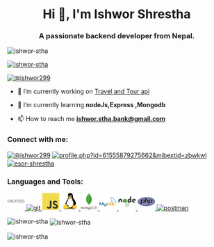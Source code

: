 <h1 align="center">Hi 👋, I'm Ishwor Shrestha</h1>
<h3 align="center">A passionate backend developer from Nepal.</h3>

<p align="left"> <img src="https://komarev.com/ghpvc/?username=ishwor-stha&label=Profile%20views&color=0e75b6&style=flat" alt="ishwor-stha" /> </p>

<p align="left"> <a href="https://github.com/ryo-ma/github-profile-trophy"><img src="https://github-profile-trophy.vercel.app/?username=ishwor-stha" alt="ishwor-stha" /></a> </p>

<p align="left"> <a href="https://twitter.com/@ishwor299" target="blank"><img src="https://img.shields.io/twitter/follow/@ishwor299?logo=twitter&style=for-the-badge" alt="@ishwor299" /></a> </p>

- 🔭 I’m currently working on [Travel and Tour api](https://github.com/Ishwor-stha/Backend)

- 🌱 I’m currently learning **nodeJs,Express ,Mongodb**

- 📫 How to reach me **ishwor.stha.bank@gmail.com**

<h3 align="left">Connect with me:</h3>
<p align="left">
<a href="https://twitter.com/@ishwor299" target="blank"><img align="center" src="https://raw.githubusercontent.com/rahuldkjain/github-profile-readme-generator/master/src/images/icons/Social/twitter.svg" alt="@ishwor299" height="30" width="40" /></a>
<a href="https://fb.com/profile.php?id=61555879275662&mibextid=zbwkwl" target="blank"><img align="center" src="https://raw.githubusercontent.com/rahuldkjain/github-profile-readme-generator/master/src/images/icons/Social/facebook.svg" alt="profile.php?id=61555879275662&mibextid=zbwkwl" height="30" width="40" /></a>
<a href="https://www.leetcode.com/esor-shrestha" target="blank"><img align="center" src="https://raw.githubusercontent.com/rahuldkjain/github-profile-readme-generator/master/src/images/icons/Social/leet-code.svg" alt="esor-shrestha" height="30" width="40" /></a>
</p>

<h3 align="left">Languages and Tools:</h3>
<p align="left"> <a href="https://expressjs.com" target="_blank" rel="noreferrer"> <img src="https://raw.githubusercontent.com/devicons/devicon/master/icons/express/express-original-wordmark.svg" alt="express" width="40" height="40"/> </a> <a href="https://git-scm.com/" target="_blank" rel="noreferrer"> <img src="https://www.vectorlogo.zone/logos/git-scm/git-scm-icon.svg" alt="git" width="40" height="40"/> </a> <a href="https://developer.mozilla.org/en-US/docs/Web/JavaScript" target="_blank" rel="noreferrer"> <img src="https://raw.githubusercontent.com/devicons/devicon/master/icons/javascript/javascript-original.svg" alt="javascript" width="40" height="40"/> </a> <a href="https://www.linux.org/" target="_blank" rel="noreferrer"> <img src="https://raw.githubusercontent.com/devicons/devicon/master/icons/linux/linux-original.svg" alt="linux" width="40" height="40"/> </a> <a href="https://www.mongodb.com/" target="_blank" rel="noreferrer"> <img src="https://raw.githubusercontent.com/devicons/devicon/master/icons/mongodb/mongodb-original-wordmark.svg" alt="mongodb" width="40" height="40"/> </a> <a href="https://www.mysql.com/" target="_blank" rel="noreferrer"> <img src="https://raw.githubusercontent.com/devicons/devicon/master/icons/mysql/mysql-original-wordmark.svg" alt="mysql" width="40" height="40"/> </a> <a href="https://nodejs.org" target="_blank" rel="noreferrer"> <img src="https://raw.githubusercontent.com/devicons/devicon/master/icons/nodejs/nodejs-original-wordmark.svg" alt="nodejs" width="40" height="40"/> </a> <a href="https://www.php.net" target="_blank" rel="noreferrer"> <img src="https://raw.githubusercontent.com/devicons/devicon/master/icons/php/php-original.svg" alt="php" width="40" height="40"/> </a> <a href="https://postman.com" target="_blank" rel="noreferrer"> <img src="https://www.vectorlogo.zone/logos/getpostman/getpostman-icon.svg" alt="postman" width="40" height="40"/> </a> </p>

<p><img align="left" src="https://github-readme-stats.vercel.app/api/top-langs?username=ishwor-stha&show_icons=true&locale=en&layout=compact" alt="ishwor-stha" /></p>

<p>&nbsp;<img align="center" src="https://github-readme-stats.vercel.app/api?username=ishwor-stha&show_icons=true&locale=en" alt="ishwor-stha" /></p>

<p><img align="center" src="https://github-readme-streak-stats.herokuapp.com/?user=ishwor-stha&" alt="ishwor-stha" /></p>

